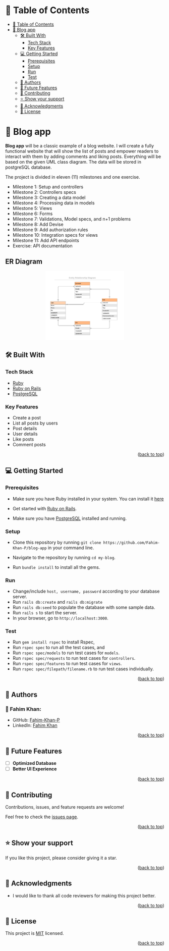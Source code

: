 # 📗 Table of Contents

- [📗 Table of Contents](#-table-of-contents)
- [📖 Blog app ](#-blog-app-)
  - [🛠 Built With ](#-built-with-)
    - [Tech Stack ](#tech-stack-)
    - [Key Features ](#key-features-)
  - [💻 Getting Started ](#-getting-started-)
    - [Prerequisites](#prerequisites)
    - [Setup](#setup)
    - [Run](#run)
    - [Test](#test)
  - [👥 Authors ](#-authors-)
  - [🔭 Future Features ](#-future-features-)
  - [🤝 Contributing ](#-contributing-)
  - [⭐️ Show your support ](#️-show-your-support-)
  - [🙏 Acknowledgments ](#-acknowledgments-)
  - [📝 License ](#-license-)

# 📖 Blog app <a name="about-project"></a>

**Blog app** will be a classic example of a blog website. I will create a fully functional website that will show the list of posts and empower readers to interact with them by adding comments and liking posts. Everything will be based on the given UML class diagram. The data will be stored in postgreSQL database. 

The project is divided in eleven (11) milestones and one exercise.

- Milestone 1: Setup and controllers
- Milestone 2: Controllers specs
- Milestone 3: Creating a data model
- Milestone 4: Processing data in models
- Milestone 5: Views
- Milestone 6: Forms
- Milestone 7: Validations, Model specs, and n+1 problems
- Milestone 8: Add Devise
- Milestone 9: Add authorization rules
- Milestone 10: Integration specs for views
- Milestone 11: Add API endpoints
- Exercise: API documentation
  
## ER Diagram
<p align="center">
  <img src="./app/assets/images/blog_app_erd.png" alt="All posts by a given user page wireframe"  width="250px"  />
  <!-- <img src="./images/blog_single_post.png" alt="Single post page wireframe"  width="250px"  />
</p> -->

## 🛠 Built With <a name="built-with"></a>

### Tech Stack <a name="tech-stack"></a>

<ul>
    <li><a href="https://www.ruby-lang.org/en/">Ruby</a></li>
    <li><a href="https://www.rubyonrails.org/">Ruby on Rails</a></li>
    <li><a href="https://www.postgresql.org/">PostgreSQL</a></li>
</ul>

### Key Features <a name="key-features"></a>

- Create a post
- List all posts by users
- Post details
- User details
- Like posts
- Comment posts

<p align="right">(<a href="#readme-top">back to top</a>)</p>

## 💻 Getting Started <a name="getting-started"></a>

### Prerequisites


  * Make sure you have Ruby installed in your system. You can install it [here](https://www.ruby-lang.org/en/documentation/installation/)

  * Get started with [Ruby on Rails](https://guides.rubyonrails.org/getting_started.html).

  * Make sure you have [PostgreSQL](https://www.postgresql.org/) installed and running.

### Setup

  * Clone this repository by running `git clone https://github.com/Fahim-Khan-P/blog-app` in your command line.

  * Navigate to the repository by running `cd my-blog`.

  * Run `bundle install` to install all the gems.
### Run
  *  Change/include `host, username, password` according to your database server.
  *  Run `rails db:create` and `rails db:migrate`
  *  Run `rails db:seed` to populate the database with some sample data.
  *  Run `rails s` to start the server.
  *  In your browser, go to `http://localhost:3000`.

### Test

  * Run `gem install rspec` to install Rspec,
  * Run `rspec spec` to run all the test cases, and
  * Run `rspec spec/models` to run test cases for `models`.
  * Run `rspec spec/requests` to run test cases for `controllers`.
  * Run `rspec spec/features` to run test cases for `views`.
  * Run `rspec spec/filepath/filename.rb` to run test cases individually.
     
<p align="right">(<a href="#readme-top">back to top</a>)</p>

## 👥 Authors <a name="authors"></a>

### 👤 **Fahim Khan**:

- GitHub: [Fahim-Khan-P](https://github.com/Fahim-Khan-P/)
- LinkedIn: [Fahim Khan](https://www.linkedin.com/in/fahimkhan-p/)
  

<p align="right">(<a href="#readme-top">back to top</a>)</p>

## 🔭 Future Features <a name="future-features"></a>

- [ ] **Optimized Database**
- [ ] **Better UI Experience**

<p align="right">(<a href="#readme-top">back to top</a>)</p>

## 🤝 Contributing <a name="contributing"></a>

Contributions, issues, and feature requests are welcome!

Feel free to check the [issues page](../../issues/).

<p align="right">(<a href="#readme-top">back to top</a>)</p>

## ⭐️ Show your support <a name="support"></a>

If you like this project, please consider giving it a star.

<p align="right">(<a href="#readme-top">back to top</a>)</p>

## 🙏 Acknowledgments <a name="acknowledgements"></a>

- I would like to thank all code reviewers for making this project better.

<p align="right">(<a href="#readme-top">back to top</a>)</p>

## 📝 License <a name="license"></a>

This project is [MIT](./LICENSE) licensed.

<p align="right">(<a href="#readme-top">back to top</a>)</p>
